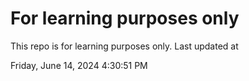 # For learning purposes only
This repo is for learning purposes only.
Last updated at

Friday, June 14, 2024 4:30:51 PM

